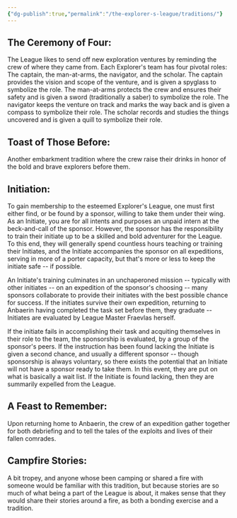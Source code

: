 ```yaml
---
{"dg-publish":true,"permalink":"/the-explorer-s-league/traditions/"}
---
```



## The Ceremony of Four:
The League likes to send off new exploration ventures by reminding the crew of where they came from. Each Explorer's team has four pivotal roles: The captain, the man-at-arms, the navigator, and the scholar. The captain provides the vision and scope of the venture, and is given a spyglass to symbolize the role. The man-at-arms protects the crew and ensures their safety and is given a sword (traditionally a saber) to symbolize the role. The navigator keeps the venture on track and marks the way back and is given a compass to symbolize their role. The scholar records and studies the things uncovered and is given a quill to symbolize their role.

## Toast of Those Before:
Another embarkment tradition where the crew raise their drinks in honor of the bold and brave explorers before them.

## Initiation:
To gain membership to the esteemed Explorer's League, one must first either find, or be found by a sponsor, willing to take them under their wing. As an Initiate, you are for all intents and purposes an unpaid intern at the beck-and-call of the sponsor. However, the sponsor has the responsibility to train their initiate up to be a skilled and bold adventurer for the League. To this end, they will generally spend countless hours teaching or training their Initiates, and the Initiate accompanies the sponsor on all expeditions, serving in more of a porter capacity, but that's more or less to keep the initiate safe -- if possible.

An Initiate's training culminates in an unchaperoned mission -- typically with other initiates -- on an expedition of the sponsor's choosing -- many sponsors collaborate to provide their initiates with the best possible chance for success. If the initiates survive their own expedition, returning to Anbaerin having completed the task set before them, they graduate -- Initiates are evaluated by League Master Fraevlas herself.

If the initiate fails in accomplishing their task and acquiting themselves in their role to the team, the sponsorship is evaluated, by a group of the sponsor's peers. If the instruction has been found lacking the Initiate is given a second chance, and usually a different sponsor -- though sponsorship is always voluntary, so there exists the potential that an Initiate will not have a sponsor ready to take them. In this event, they are put on what is basically a wait list. If the Initiate is found lacking, then they are summarily expelled from the League.

## A Feast to Remember:
Upon returning home to Anbaerin, the crew of an expedition gather together for both debriefing and to tell the tales of the exploits and lives of their fallen comrades.

## Campfire Stories:
A bit tropey, and anyone whose been camping or shared a fire with someone would be familiar with this tradition, but because stories are so much of what being a part of the League is about, it makes sense that they would share their stories around a fire, as both a bonding exercise and a tradition.